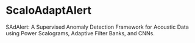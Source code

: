 # ScaloAdaptAlert
SAdAlert: A Supervised Anomaly Detection Framework for Acoustic Data using Power Scalograms, Adaptive Filter Banks, and CNNs.
